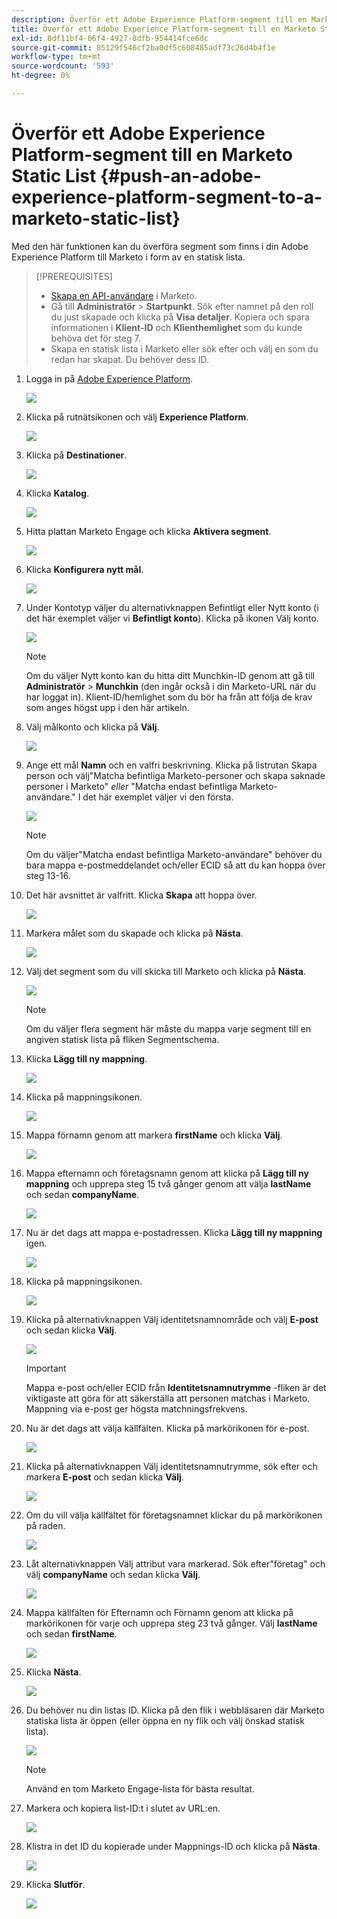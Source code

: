 ```yaml
---
description: Överför ett Adobe Experience Platform-segment till en Marketo Static List - Marketo Docs - Product Documentation
title: Överför ett Adobe Experience Platform-segment till en Marketo Static List
exl-id: 8df11bf4-06f4-4927-8dfb-954414fce6dc
source-git-commit: 05129f546cf2ba0df5c608485adf73c26d4b4f1e
workflow-type: tm+mt
source-wordcount: '593'
ht-degree: 0%

---
```


# Överför ett Adobe Experience Platform-segment till en Marketo Static List {#push-an-adobe-experience-platform-segment-to-a-marketo-static-list}

Med den här funktionen kan du överföra segment som finns i din Adobe Experience Platform till Marketo i form av en statisk lista.

>[!PREREQUISITES]
>
>* [Skapa en API-användare](/help/marketo/product-docs/administration/users-and-roles/create-an-api-only-user.md) i Marketo.
>* Gå till **Administratör** > **Startpunkt**. Sök efter namnet på den roll du just skapade och klicka på **Visa detaljer**. Kopiera och spara informationen i **Klient-ID** och **Klienthemlighet** som du kunde behöva det för steg 7.
>* Skapa en statisk lista i Marketo eller sök efter och välj en som du redan har skapat. Du behöver dess ID.


1. Logga in på [Adobe Experience Platform](https://experience.adobe.com/).

   ![](assets/push-an-adobe-experience-platform-segment-1.png)

1. Klicka på rutnätsikonen och välj **Experience Platform**.

   ![](assets/push-an-adobe-experience-platform-segment-2.png)

1. Klicka på **Destinationer**.

   ![](assets/push-an-adobe-experience-platform-segment-3.png)

1. Klicka **Katalog**.

   ![](assets/push-an-adobe-experience-platform-segment-4.png)

1. Hitta plattan Marketo Engage och klicka **Aktivera segment**.

   ![](assets/push-an-adobe-experience-platform-segment-5.png)

1. Klicka **Konfigurera nytt mål**.

   ![](assets/push-an-adobe-experience-platform-segment-6.png)


1. Under Kontotyp väljer du alternativknappen Befintligt eller Nytt konto (i det här exemplet väljer vi **Befintligt konto**). Klicka på ikonen Välj konto.

   ![](assets/push-an-adobe-experience-platform-segment-7.png)

   >[!NOTE]
   >
   >Om du väljer Nytt konto kan du hitta ditt Munchkin-ID genom att gå till **Administratör** > **Munchkin** (den ingår också i din Marketo-URL när du har loggat in). Klient-ID/hemlighet som du bör ha från att följa de krav som anges högst upp i den här artikeln.

1. Välj målkonto och klicka på **Välj**.

   ![](assets/push-an-adobe-experience-platform-segment-8.png)

1. Ange ett mål **Namn** och en valfri beskrivning. Klicka på listrutan Skapa person och välj&quot;Matcha befintliga Marketo-personer och skapa saknade personer i Marketo&quot; _eller_ &quot;Matcha endast befintliga Marketo-användare.&quot; I det här exemplet väljer vi den första.

   ![](assets/push-an-adobe-experience-platform-segment-9.png)

   >[!NOTE]
   >
   >Om du väljer&quot;Matcha endast befintliga Marketo-användare&quot; behöver du bara mappa e-postmeddelandet och/eller ECID så att du kan hoppa över steg 13-16.

1. Det här avsnittet är valfritt. Klicka **Skapa** att hoppa över.

   ![](assets/push-an-adobe-experience-platform-segment-10.png)

1. Markera målet som du skapade och klicka på **Nästa**.

   ![](assets/push-an-adobe-experience-platform-segment-11.png)

1. Välj det segment som du vill skicka till Marketo och klicka på **Nästa**.

   ![](assets/push-an-adobe-experience-platform-segment-12.png)

   >[!NOTE]
   >
   >Om du väljer flera segment här måste du mappa varje segment till en angiven statisk lista på fliken Segmentschema.

1. Klicka **Lägg till ny mappning**.

   ![](assets/push-an-adobe-experience-platform-segment-13.png)

1. Klicka på mappningsikonen.

   ![](assets/push-an-adobe-experience-platform-segment-14.png)

1. Mappa förnamn genom att markera **firstName** och klicka **Välj**.

   ![](assets/push-an-adobe-experience-platform-segment-15.png)

1. Mappa efternamn och företagsnamn genom att klicka på **Lägg till ny mappning** och upprepa steg 15 två gånger genom att välja **lastName** och sedan **companyName**.

   ![](assets/push-an-adobe-experience-platform-segment-16.png)

1. Nu är det dags att mappa e-postadressen. Klicka **Lägg till ny mappning** igen.

   ![](assets/push-an-adobe-experience-platform-segment-17.png)

1. Klicka på mappningsikonen.

   ![](assets/push-an-adobe-experience-platform-segment-18.png)

1. Klicka på alternativknappen Välj identitetsnamnområde och välj  **E-post** och sedan klicka **Välj**.

   ![](assets/push-an-adobe-experience-platform-segment-19.png)

   >[!IMPORTANT]
   >
   >Mappa e-post och/eller ECID från **Identitetsnamnutrymme** -fliken är det viktigaste att göra för att säkerställa att personen matchas i Marketo. Mappning via e-post ger högsta matchningsfrekvens.

1. Nu är det dags att välja källfälten. Klicka på markörikonen för e-post.

   ![](assets/push-an-adobe-experience-platform-segment-20.png)

1. Klicka på alternativknappen Välj identitetsnamnutrymme, sök efter och markera **E-post** och sedan klicka **Välj**.

   ![](assets/push-an-adobe-experience-platform-segment-21.png)

1. Om du vill välja källfältet för företagsnamnet klickar du på markörikonen på raden.

   ![](assets/push-an-adobe-experience-platform-segment-22.png)

1. Låt alternativknappen Välj attribut vara markerad. Sök efter&quot;företag&quot; och välj **companyName** och sedan klicka **Välj**.

   ![](assets/push-an-adobe-experience-platform-segment-23.png)

1. Mappa källfälten för Efternamn och Förnamn genom att klicka på markörikonen för varje och upprepa steg 23 två gånger. Välj **lastName** och sedan **firstName**.

   ![](assets/push-an-adobe-experience-platform-segment-24.png)

1. Klicka **Nästa**.

   ![](assets/push-an-adobe-experience-platform-segment-25.png)

1. Du behöver nu din listas ID. Klicka på den flik i webbläsaren där Marketo statiska lista är öppen (eller öppna en ny flik och välj önskad statisk lista).

   ![](assets/push-an-adobe-experience-platform-segment-26.png)

   >[!NOTE]
   >
   >Använd en tom Marketo Engage-lista för bästa resultat.

1. Markera och kopiera list-ID:t i slutet av URL:en.

   ![](assets/push-an-adobe-experience-platform-segment-27.png)

1. Klistra in det ID du kopierade under Mappnings-ID och klicka på **Nästa**.

   ![](assets/push-an-adobe-experience-platform-segment-28.png)

1. Klicka **Slutför**.

   ![](assets/push-an-adobe-experience-platform-segment-29.png)
